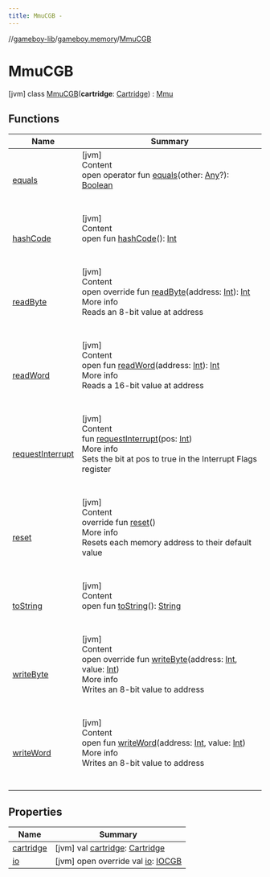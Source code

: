 ```yaml
---
title: MmuCGB -
---
```

//[gameboy-lib](../../index.md)/[gameboy.memory](../index.md)/[MmuCGB](index.md)



# MmuCGB  
 [jvm] class [MmuCGB](index.md)(**cartridge**: [Cartridge](../../gameboy.memory.cartridge/-cartridge/index.md)) : [Mmu](../-mmu/index.md)   


## Functions  
  
|  Name|  Summary| 
|---|---|
| <a name="kotlin/Any/equals/#kotlin.Any?/PointingToDeclaration/"></a>[equals](../../gameboy.utils/-log/index.md#%5Bkotlin%2FAny%2Fequals%2F%23kotlin.Any%3F%2FPointingToDeclaration%2F%5D%2FFunctions%2F456262920)| <a name="kotlin/Any/equals/#kotlin.Any?/PointingToDeclaration/"></a>[jvm]  <br>Content  <br>open operator fun [equals](../../gameboy.utils/-log/index.md#%5Bkotlin%2FAny%2Fequals%2F%23kotlin.Any%3F%2FPointingToDeclaration%2F%5D%2FFunctions%2F456262920)(other: [Any](https://kotlinlang.org/api/latest/jvm/stdlib/kotlin/-any/index.html)?): [Boolean](https://kotlinlang.org/api/latest/jvm/stdlib/kotlin/-boolean/index.html)  <br><br><br>
| <a name="kotlin/Any/hashCode/#/PointingToDeclaration/"></a>[hashCode](../../gameboy.utils/-log/index.md#%5Bkotlin%2FAny%2FhashCode%2F%23%2FPointingToDeclaration%2F%5D%2FFunctions%2F456262920)| <a name="kotlin/Any/hashCode/#/PointingToDeclaration/"></a>[jvm]  <br>Content  <br>open fun [hashCode](../../gameboy.utils/-log/index.md#%5Bkotlin%2FAny%2FhashCode%2F%23%2FPointingToDeclaration%2F%5D%2FFunctions%2F456262920)(): [Int](https://kotlinlang.org/api/latest/jvm/stdlib/kotlin/-int/index.html)  <br><br><br>
| <a name="gameboy.memory/MmuCGB/readByte/#kotlin.Int/PointingToDeclaration/"></a>[readByte](read-byte.md)| <a name="gameboy.memory/MmuCGB/readByte/#kotlin.Int/PointingToDeclaration/"></a>[jvm]  <br>Content  <br>open override fun [readByte](read-byte.md)(address: [Int](https://kotlinlang.org/api/latest/jvm/stdlib/kotlin/-int/index.html)): [Int](https://kotlinlang.org/api/latest/jvm/stdlib/kotlin/-int/index.html)  <br>More info  <br>Reads an 8-bit value at address  <br><br><br>
| <a name="gameboy.memory/Memory/readWord/#kotlin.Int/PointingToDeclaration/"></a>[readWord](../-memory/read-word.md)| <a name="gameboy.memory/Memory/readWord/#kotlin.Int/PointingToDeclaration/"></a>[jvm]  <br>Content  <br>open fun [readWord](../-memory/read-word.md)(address: [Int](https://kotlinlang.org/api/latest/jvm/stdlib/kotlin/-int/index.html)): [Int](https://kotlinlang.org/api/latest/jvm/stdlib/kotlin/-int/index.html)  <br>More info  <br>Reads a 16-bit value at address  <br><br><br>
| <a name="gameboy.memory/Mmu/requestInterrupt/#kotlin.Int/PointingToDeclaration/"></a>[requestInterrupt](../-mmu/request-interrupt.md)| <a name="gameboy.memory/Mmu/requestInterrupt/#kotlin.Int/PointingToDeclaration/"></a>[jvm]  <br>Content  <br>fun [requestInterrupt](../-mmu/request-interrupt.md)(pos: [Int](https://kotlinlang.org/api/latest/jvm/stdlib/kotlin/-int/index.html))  <br>More info  <br>Sets the bit at pos to true in the Interrupt Flags register  <br><br><br>
| <a name="gameboy.memory/Mmu/reset/#/PointingToDeclaration/"></a>[reset](../-mmu/reset.md)| <a name="gameboy.memory/Mmu/reset/#/PointingToDeclaration/"></a>[jvm]  <br>Content  <br>override fun [reset](../-mmu/reset.md)()  <br>More info  <br>Resets each memory address to their default value  <br><br><br>
| <a name="kotlin/Any/toString/#/PointingToDeclaration/"></a>[toString](../../gameboy.utils/-log/index.md#%5Bkotlin%2FAny%2FtoString%2F%23%2FPointingToDeclaration%2F%5D%2FFunctions%2F456262920)| <a name="kotlin/Any/toString/#/PointingToDeclaration/"></a>[jvm]  <br>Content  <br>open fun [toString](../../gameboy.utils/-log/index.md#%5Bkotlin%2FAny%2FtoString%2F%23%2FPointingToDeclaration%2F%5D%2FFunctions%2F456262920)(): [String](https://kotlinlang.org/api/latest/jvm/stdlib/kotlin/-string/index.html)  <br><br><br>
| <a name="gameboy.memory/MmuCGB/writeByte/#kotlin.Int#kotlin.Int/PointingToDeclaration/"></a>[writeByte](write-byte.md)| <a name="gameboy.memory/MmuCGB/writeByte/#kotlin.Int#kotlin.Int/PointingToDeclaration/"></a>[jvm]  <br>Content  <br>open override fun [writeByte](write-byte.md)(address: [Int](https://kotlinlang.org/api/latest/jvm/stdlib/kotlin/-int/index.html), value: [Int](https://kotlinlang.org/api/latest/jvm/stdlib/kotlin/-int/index.html))  <br>More info  <br>Writes an 8-bit value to address  <br><br><br>
| <a name="gameboy.memory/Memory/writeWord/#kotlin.Int#kotlin.Int/PointingToDeclaration/"></a>[writeWord](../-memory/write-word.md)| <a name="gameboy.memory/Memory/writeWord/#kotlin.Int#kotlin.Int/PointingToDeclaration/"></a>[jvm]  <br>Content  <br>open fun [writeWord](../-memory/write-word.md)(address: [Int](https://kotlinlang.org/api/latest/jvm/stdlib/kotlin/-int/index.html), value: [Int](https://kotlinlang.org/api/latest/jvm/stdlib/kotlin/-int/index.html))  <br>More info  <br>Writes an 8-bit value to address  <br><br><br>


## Properties  
  
|  Name|  Summary| 
|---|---|
| <a name="gameboy.memory/MmuCGB/cartridge/#/PointingToDeclaration/"></a>[cartridge](cartridge.md)| <a name="gameboy.memory/MmuCGB/cartridge/#/PointingToDeclaration/"></a> [jvm] val [cartridge](cartridge.md): [Cartridge](../../gameboy.memory.cartridge/-cartridge/index.md)   <br>
| <a name="gameboy.memory/MmuCGB/io/#/PointingToDeclaration/"></a>[io](io.md)| <a name="gameboy.memory/MmuCGB/io/#/PointingToDeclaration/"></a> [jvm] open override val [io](io.md): [IOCGB](../../gameboy.memory.io/-i-o-c-g-b/index.md)   <br>

